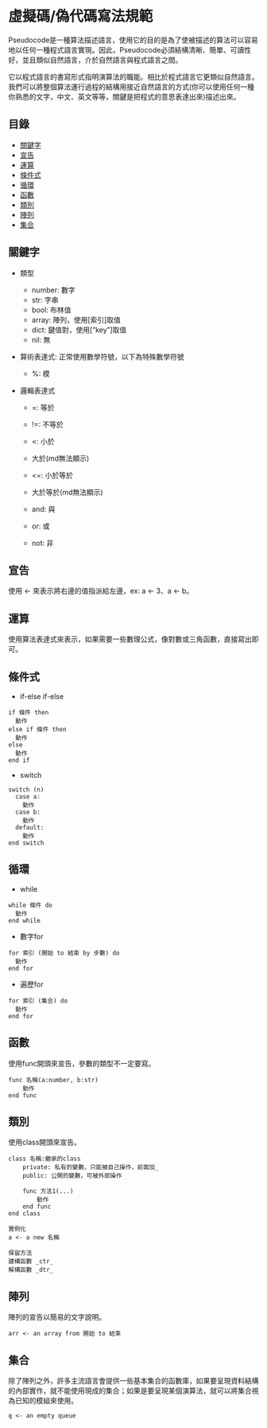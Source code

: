 # 虛擬碼/偽代碼寫法規範

Pseudocode是一種算法描述語言，使用它的目的是為了使被描述的算法可以容易地以任何一種程式語言實現。因此，Pseudocode必須結構清晰、簡單、可讀性好，並且類似自然語言，介於自然語言與程式語言之間。

它以程式語言的書寫形式指明演算法的職能。相比於程式語言它更類似自然語言。我們可以將整個算法運行過程的結構用接近自然語言的方式(你可以使用任何一種你熟悉的文字，中文、英文等等，關鍵是把程式的意思表達出來)描述出來。

## 目錄

- [關鍵字](#關鍵字)
- [宣告](#宣告)
- [運算](#運算)
- [條件式](#條件式)
- [循環](#循環)
- [函數](#函數)
- [類別](#類別)
- [陣列](#陣列)
- [集合](#集合)

## 關鍵字

- 類型

  - number: 數字
  - str: 字串
  - bool: 布林值
  - array: 陣列，使用[索引]取值
  - dict: 鍵值對，使用[“key”]取值
  - nil: 無

- 算術表達式: 正常使用數學符號，以下為特殊數學符號

  - %: 模
  
- 邏輯表達式

  - =: 等於
  - !=: 不等於
  - <: 小於

  - 大於(md無法顯示)
  - <=: 小於等於
  - 大於等於(md無法顯示)
  - and: 與
  - or: 或
  - not: 非

## 宣告

使用 <- 來表示將右邊的值指派給左邊，ex: a <- 3、a <- b。

## 運算

使用算法表達式來表示，如果需要一些數理公式，像對數或三角函數，直接寫出即可。

## 條件式

- if-else if-else

```
if 條件 then
  動作
else if 條件 then
  動作
else
  動作
end if
```

- switch

```
switch (n)
  case a:
    動作
  case b:
    動作
  default:
    動作
end switch
```

## 循環

- while

```
while 條件 do
  動作
end while
```

- 數字for

```
for 索引 (開始 to 結束 by 步數) do
  動作
end for
```

- 遍歷for

```
for 索引 (集合) do
  動作
end for
```

## 函數

使用func開頭來宣告，參數的類型不一定要寫。

```
func 名稱(a:number, b:str)
	動作
end func
```

## 類別

使用class開頭來宣告。

```
class 名稱:繼承的class
	private: 私有的變數，只能被自己操作，前面加_
	public: 公開的變數，可被外部操作
	
	func 方法1(...)
		動作
	end func
end class

實例化
a <- a new 名稱

保留方法
建構函數 _ctr_
解構函數 _dtr_
```

## 陣列

陣列的宣告以簡易的文字說明。

```
arr <- an array from 開始 to 結束
```

## 集合

除了陣列之外，許多主流語言會提供一些基本集合的函數庫，如果要呈現資料結構的內部實作，就不能使用現成的集合；如果是要呈現某個演算法，就可以將集合視為已知的模組來使用。

```
q <- an empty queue
```
